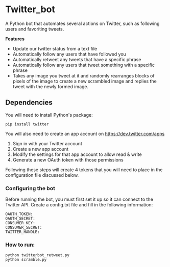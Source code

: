 # Twitter_bot
A Python bot that automates several actions on Twitter, such as following users and favoriting tweets.

**Features**

* Update our twitter status from a text file<br />
* Automatically follow any users that have followed you<br />
* Automatically retweet any tweets that have a specific phrase<br />
* Automatically follow any users that tweet something with a specific phrase<br />
* Takes any image you tweet at it and randomly rearranges blocks of pixels of the image to create a new scrambled image and replies the tweet with the newly formed image.

## Dependencies

You will need to install Python's package:

    pip install twitter

You will also need to create an app account on https://dev.twitter.com/apps

1. Sign in with your Twitter account
2. Create a new app account
3. Modify the settings for that app account to allow read & write
4. Generate a new OAuth token with those permissions

Following these steps will create 4 tokens that you will need to place in the configuration file discussed below.


### Configuring the bot

Before running the bot, you must first set it up so it can connect to the Twitter API. Create a config.txt file and fill in the following information:

    OAUTH_TOKEN:
    OAUTH_SECRET:
    CONSUMER_KEY:
    CONSUMER_SECRET:
    TWITTER_HANDLE:
### How to run:

```shell
python twitterbot_retweet.py
python scramble.py
```
